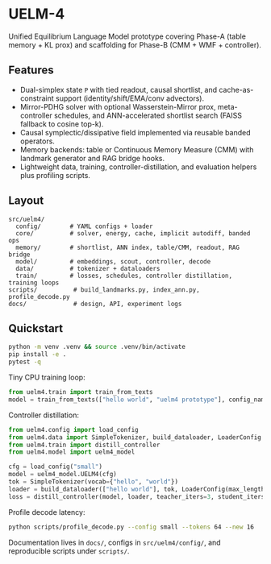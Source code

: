 # UELM-4

Unified Equilibrium Language Model prototype covering Phase-A (table memory + KL prox) and scaffolding for Phase-B (CMM + WMF + controller).

## Features
- Dual-simplex state `P` with tied readout, causal shortlist, and cache-as-constraint support (identity/shift/EMA/conv advectors).
- Mirror-PDHG solver with optional Wasserstein-Mirror prox, meta-controller schedules, and ANN-accelerated shortlist search (FAISS fallback to cosine top-k).
- Causal symplectic/dissipative field implemented via reusable banded operators.
- Memory backends: table or Continuous Memory Measure (CMM) with landmark generator and RAG bridge hooks.
- Lightweight data, training, controller-distillation, and evaluation helpers plus profiling scripts.

## Layout
```
src/uelm4/
  config/        # YAML configs + loader
  core/          # solver, energy, cache, implicit autodiff, banded ops
  memory/        # shortlist, ANN index, table/CMM, readout, RAG bridge
  model/         # embeddings, scout, controller, decode
  data/          # tokenizer + dataloaders
  train/         # losses, schedules, controller distillation, training loops
scripts/          # build_landmarks.py, index_ann.py, profile_decode.py
docs/             # design, API, experiment logs
```

## Quickstart
```bash
python -m venv .venv && source .venv/bin/activate
pip install -e .
pytest -q
```

Tiny CPU training loop:
```python
from uelm4.train import train_from_texts
model = train_from_texts(["hello world", "uelm4 prototype"], config_name="small")
```

Controller distillation:
```python
from uelm4.config import load_config
from uelm4.data import SimpleTokenizer, build_dataloader, LoaderConfig
from uelm4.train import distill_controller
from uelm4.model import uelm4_model

cfg = load_config("small")
model = uelm4_model.UELM4(cfg)
tok = SimpleTokenizer(vocab={"hello", "world"})
loader = build_dataloader(["hello world"], tok, LoaderConfig(max_length=8, batch_size=1))
loss = distill_controller(model, loader, teacher_iters=3, student_iters=1)
```

Profile decode latency:
```bash
python scripts/profile_decode.py --config small --tokens 64 --new 16
```

Documentation lives in `docs/`, configs in `src/uelm4/config/`, and reproducible scripts under `scripts/`.
